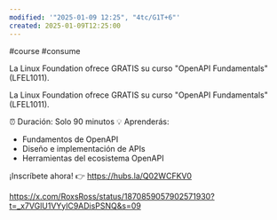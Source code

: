 ```yaml
---
modified: '"2025-01-09 12:25", "4tc/G1T+6"'
created: 2025-01-09T12:25:00
---
```


#course 
#consume 

La Linux Foundation ofrece GRATIS su curso "OpenAPI Fundamentals" (LFEL1011).

La Linux Foundation ofrece GRATIS su curso "OpenAPI Fundamentals" (LFEL1011).

⏰ Duración: Solo 90 minutos
💡 Aprenderás:
- Fundamentos de OpenAPI
- Diseño e implementación de APIs
- Herramientas del ecosistema OpenAPI

¡Inscríbete ahora! 👉 https://hubs.la/Q02WCFKV0

https://x.com/RoxsRoss/status/1870859057902571930?t=_x7VGlU1VYylC9ADisPSNQ&s=09

